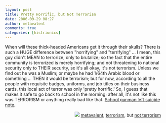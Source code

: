 ```yaml
---
layout: post
title: Pretty Horrific, but Not Terrorism
date: 2006-09-29 08:27
author: metavalent
comments: true
categories: [histrionics]
---
```

When will these thick-headed Americans get it through their skulls?  There is such a HUGE difference between "horrifying" and "terrifying" ... I mean, this guy didn't MEAN to terrorize, only to brutalize; so the fact that the entire community is terrorized is merely horrifying; and not threatening to national security only to THEIR security, so it's all okay, it's not terrorism.  Unless we find out he was a Muslim; or maybe he had 1/64th Arabic blood or something ... THEN it would be terrorism; but for now, according to all the people with requisite badges, uniforms, and job titles on their business cards, this local act of terror was only 'pretty horrific.' So, I guess that makes it safe to go back to school in the morning; after all, it's not like this was TERRORISM or anything really bad like that. <a href="https://www.msnbc.msn.com/id/15057589/">School gunman left suicide note</a>.

<!-- Tags -->
<div align="right"><img border="0" src="https://metavalent.info/images/technorati.bug.10x10.jpg" /> <a rel="tag" href="https://technorati.com/tag/metavalent">metavalent</a>, <a rel="tag" href="https://technorati.com/tag/terrorism">terrorism</a>, but <a rel="tag" href="https://technorati.com/tag/not+terrorism">not terrorism</a></div>
<!-- //End Tags -->
